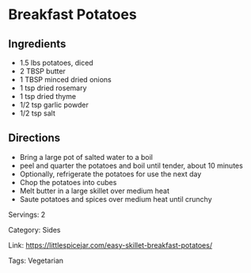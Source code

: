 # Breakfast Potatoes

## Ingredients

- 1.5 lbs potatoes, diced
- 2 TBSP butter
- 1 TBSP minced dried onions
- 1 tsp dried rosemary
- 1 tsp dried thyme
- 1/2 tsp garlic powder
- 1/2 tsp salt

## Directions

- Bring a large pot of salted water to a boil
- peel and quarter the potatoes and boil until tender, about 10 minutes
- Optionally, refrigerate the potatoes for use the next day
- Chop the potatoes into cubes
- Melt butter in a large skillet over medium heat
- Saute potatoes and spices over medium heat until crunchy

Servings: 2

Category: Sides

Link: https://littlespicejar.com/easy-skillet-breakfast-potatoes/

Tags: Vegetarian

